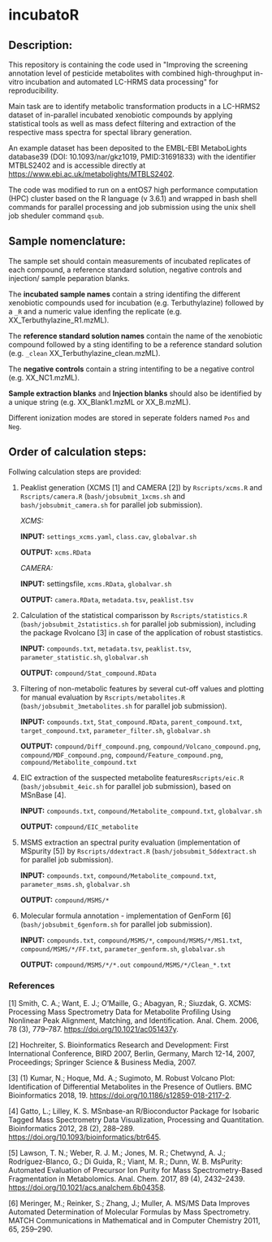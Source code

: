 # incubatoR

## Description:

This repository is containing the code used in "Improving the screening annotation level of pesticide metabolites with combined high-throughput in-vitro incubation and automated LC-HRMS data processing" for reproducibility. 

Main task are to identify metabolic transformation products in a LC-HRMS2 dataset of in-parallel incubated xenobiotic compounds by applying statistical tools as well as mass defect filtering and extraction of the respective mass spectra for spectal library generation.

An example dataset has been  deposited to the EMBL-EBI MetaboLights database39 (DOI: 10.1093/nar/gkz1019, PMID:31691833) with the identifier MTBLS2402 and is accessible directly at https://www.ebi.ac.uk/metabolights/MTBLS2402.

The code was modified to run on a entOS7 high performance computation (HPC) cluster based on the R language (v 3.6.1) and wrapped in bash shell commands for parallel processing and job submission using the unix shell job sheduler command `qsub`.

## Sample nomenclature: 

The sample set should contain measurements of incubated replicates of each compound, a reference standard solution, negative controls and injection/ sample peparation blanks. 

The **incubated sample names** contain a string identifing the different xenobiotic compounds used for incubation (e.g. Terbuthylazine) followed by a `_R` and a numeric value idenfing the replicate (e.g. XX_Terbuthylazine_R1.mzML). 

The **reference standard solution names** contain the name of the xenobiotic compound followed by a sting identifing to be a reference standard solution (e.g. `_clean` XX_Terbuthylazine_clean.mzML).

The **negative controls** contain a string intentifing to be a negative control (e.g. XX_NC1.mzML).

**Sample extraction blanks** and **Injection blanks** should also be identified by a unique string (e.g. XX_Blank1.mzML or XX_B.mzML).

Different ionization modes are stored in seperate folders named `Pos` and `Neg`.

## Order of calculation steps:

Follwing calculation steps are provided:

 1. Peaklist generation (XCMS [1] and CAMERA [2]) by `Rscripts/xcms.R` and `Rscripts/camera.R` (`bash/jobsubmit_1xcms.sh` and `bash/jobsubmit_camera.sh` for parallel job submission).
 
      *XCMS:*
      
      **INPUT:** `settings_xcms.yaml`, `class.cav`, `globalvar.sh`
      
      **OUTPUT:** `xcms.RData`
      
      *CAMERA:*
      
      **INPUT:** settingsfile, `xcms.RData`, `globalvar.sh`
      
      **OUTPUT:** `camera.RData`, `metadata.tsv`, `peaklist.tsv`
      
 2. Calculation of the statistical comparisson by `Rscripts/statistics.R` (`bash/jobsubmit_2statistics.sh` for parallel job submission), including the package Rvolcano [3] in case of the application of robust stastistics.
 
      **INPUT:** `compounds.txt`, `metadata.tsv`, `peaklist.tsv`, `parameter_statistic.sh`, `globalvar.sh`
      
      **OUTPUT:** `compound/Stat_compound.RData`
      
 3. Filtering of non-metabolic features by several cut-off values and plotting for manual evaluation by `Rscripts/metabolites.R` (`bash/jobsubmit_3metabolites.sh` for parallel job submission).
 
      **INPUT:** `compounds.txt`, `Stat_compound.RData`, `parent_compound.txt`, `target_compound.txt`, `parameter_filter.sh`, `globalvar.sh`
      
      **OUTPUT:** `compound/Diff_compound.png`, `compound/Volcano_compound.png`, `compound/MDF_compound.png`, `compound/Feature_compound.png`, `compound/Metabolite_compound.txt`
      
 4. EIC extraction of the suspected metabolite features`Rscripts/eic.R` (`bash/jobsubmit_4eic.sh` for parallel job submission), based on MSnBase [4].
 
      **INPUT:** `compounds.txt`, `compound/Metabolite_compound.txt`, `globalvar.sh`
      
      **OUTPUT:** `compound/EIC_metabolite`
      
 5. MSMS extraction an spectral purity evaluation (implementation of MSpurity [5]) by `Rscripts/ddextract.R` (`bash/jobsubmit_5ddextract.sh` for parallel job submission).
 
      **INPUT:** `compounds.txt`, `compound/Metabolite_compound.txt`, `parameter_msms.sh`, `globalvar.sh`
      
      **OUTPUT:** `compound/MSMS/*`
      
 6. Molecular formula annotation - implementation of GenForm [6]  (`bash/jobsubmit_6genform.sh` for parallel job submission).
 
     **INPUT:** `compounds.txt`, `compound/MSMS/*`, `compound/MSMS/*/MS1.txt`, `compound/MSMS/*/FF.txt`, `parameter_genform.sh`, `globalvar.sh`
     
      **OUTPUT:** `compound/MSMS/*/*.out` `compound/MSMS/*/Clean_*.txt`
 
 ### References
 
 [1] Smith, C. A.; Want, E. J.; O’Maille, G.; Abagyan, R.; Siuzdak, G. XCMS: Processing Mass Spectrometry Data for Metabolite Profiling Using Nonlinear Peak Alignment, Matching, and Identification. Anal. Chem. 2006, 78 (3), 779–787. https://doi.org/10.1021/ac051437y.
 
 [2] Hochreiter, S. Bioinformatics Research and Development: First International Conference, BIRD 2007, Berlin, Germany, March 12-14, 2007, Proceedings; Springer Science & Business Media, 2007.
 
 [3] (1) Kumar, N.; Hoque, Md. A.; Sugimoto, M. Robust Volcano Plot: Identification of Differential Metabolites in the Presence of Outliers. BMC Bioinformatics 2018, 19. https://doi.org/10.1186/s12859-018-2117-2.
 
 [4] Gatto, L.; Lilley, K. S. MSnbase-an R/Bioconductor Package for Isobaric Tagged Mass Spectrometry Data Visualization, Processing and Quantitation. Bioinformatics 2012, 28 (2), 288–289. https://doi.org/10.1093/bioinformatics/btr645.
 
 [5] Lawson, T. N.; Weber, R. J. M.; Jones, M. R.; Chetwynd, A. J.; Rodrı́guez-Blanco, G.; Di Guida, R.; Viant, M. R.; Dunn, W. B. MsPurity: Automated Evaluation of Precursor Ion Purity for Mass Spectrometry-Based Fragmentation in Metabolomics. Anal. Chem. 2017, 89 (4), 2432–2439. https://doi.org/10.1021/acs.analchem.6b04358.
 
 [6] Meringer, M.; Reinker, S.; Zhang, J.; Muller, A. MS/MS Data Improves Automated Determination of Molecular Formulas by Mass Spectrometry. MATCH Communications in Mathematical and in Computer Chemistry 2011, 65, 259–290.

